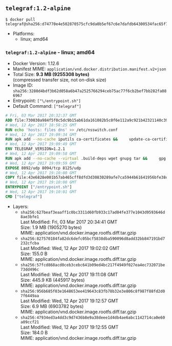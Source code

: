 ## `telegraf:1.2-alpine`

```console
$ docker pull telegraf@sha256:d74770e4e502870575cfc9da0b5ef67c6e7dafdb64300534fac65f79e5ed63d7
```

-	Platforms:
	-	linux; amd64

### `telegraf:1.2-alpine` - linux; amd64

-	Docker Version: 1.12.6
-	Manifest MIME: `application/vnd.docker.distribution.manifest.v2+json`
-	Total Size: **9.3 MB (9255308 bytes)**  
	(compressed transfer size, not on-disk size)
-	Image ID: `sha256:3280d4bdf3b62d058a6b47a2525766294ceb75ac77f6cb2bef7bb282fa086967`
-	Entrypoint: `["\/entrypoint.sh"]`
-	Default Command: `["telegraf"]`

```dockerfile
# Fri, 03 Mar 2017 20:32:37 GMT
ADD file:730030a984f5f0c5dc9b15ab61da161082b5c0f6e112a9c921b42321140c3927 in / 
# Wed, 12 Apr 2017 18:58:25 GMT
RUN echo 'hosts: files dns' >> /etc/nsswitch.conf
# Wed, 12 Apr 2017 19:09:34 GMT
RUN apk add --no-cache iputils ca-certificates &&     update-ca-certificates
# Wed, 12 Apr 2017 19:09:49 GMT
ENV TELEGRAF_VERSION=1.2.1
# Wed, 12 Apr 2017 19:09:58 GMT
RUN apk add --no-cache --virtual .build-deps wget gnupg tar &&     gpg --keyserver hkp://ha.pool.sks-keyservers.net         --recv-keys 05CE15085FC09D18E99EFB22684A14CF2582E0C5 &&     wget -q https://dl.influxdata.com/telegraf/releases/telegraf-${TELEGRAF_VERSION}-static_linux_amd64.tar.gz.asc &&     wget -q https://dl.influxdata.com/telegraf/releases/telegraf-${TELEGRAF_VERSION}-static_linux_amd64.tar.gz &&     gpg --batch --verify telegraf-${TELEGRAF_VERSION}-static_linux_amd64.tar.gz.asc telegraf-${TELEGRAF_VERSION}-static_linux_amd64.tar.gz &&     mkdir -p /usr/src /etc/telegraf &&     tar -C /usr/src -xzf telegraf-${TELEGRAF_VERSION}-static_linux_amd64.tar.gz &&     mv /usr/src/telegraf*/telegraf.conf /etc/telegraf/ &&     chmod +x /usr/src/telegraf*/* &&     cp -a /usr/src/telegraf*/* /usr/bin/ &&     rm -rf *.tar.gz* /usr/src /root/.gnupg &&     apk del .build-deps
# Wed, 12 Apr 2017 19:09:59 GMT
EXPOSE 8092/udp 8094/tcp 8125/udp
# Wed, 12 Apr 2017 19:10:00 GMT
COPY file:43e6828e001b57ab465cff8dfd3d30830289afe7ca5944b61641956bfe38cd1c in /entrypoint.sh 
# Wed, 12 Apr 2017 19:10:00 GMT
ENTRYPOINT ["/entrypoint.sh"]
# Wed, 12 Apr 2017 19:10:01 GMT
CMD ["telegraf"]
```

-	Layers:
	-	`sha256:627beaf3eaaff1c0bc3311d60fb933c17ad04fe377e1043d9593646d8ae3bfe1`  
		Last Modified: Fri, 03 Mar 2017 20:34:41 GMT  
		Size: 1.9 MB (1905270 bytes)  
		MIME: application/vnd.docker.image.rootfs.diff.tar.gzip
	-	`sha256:827570184fa82dc6defc05bcf5838dba590096d8add32bb847191bd7232cfcba`  
		Last Modified: Wed, 12 Apr 2017 19:02:02 GMT  
		Size: 155.0 B  
		MIME: application/vnd.docker.image.rootfs.diff.tar.gzip
	-	`sha256:57fcd868acd0ceb3cebc641b09ed4bc217f4949f027ea4ec732071be73dd496c`  
		Last Modified: Wed, 12 Apr 2017 19:11:08 GMT  
		Size: 445.9 KB (445917 bytes)  
		MIME: application/vnd.docker.image.rootfs.diff.tar.gzip
	-	`sha256:956b685f03e1648653ee419643c83fb78b32e3e806c8f987f88fd2d07f6449aa`  
		Last Modified: Wed, 12 Apr 2017 19:12:57 GMT  
		Size: 6.9 MB (6903782 bytes)  
		MIME: application/vnd.docker.image.rootfs.diff.tar.gzip
	-	`sha256:47934ed3a4dd3c9d7436b8e9a38deee1d4db4ae6abc1142714ca0e60a09ccf21`  
		Last Modified: Wed, 12 Apr 2017 19:12:55 GMT  
		Size: 184.0 B  
		MIME: application/vnd.docker.image.rootfs.diff.tar.gzip
